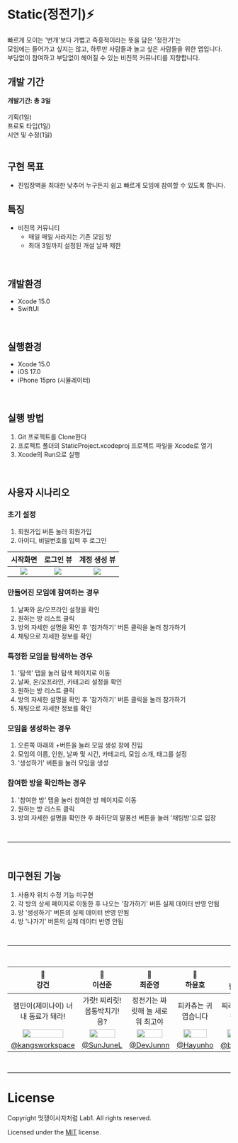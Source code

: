 # Static(정전기)⚡️
빠르게 모이는 '번개'보다 가볍고 즉흥적이라는 뜻을 담은 '정전기'는
<br>
모임에는 들어가고 싶지는 않고, 하루만 사람들과 놀고 싶은 사람들을 위한 앱입니다.
<br>
부담없이 참여하고 부담없이 헤어질 수 있는 비친목 커뮤니티를 지향합니다.



## 개발 기간  
**개발기간: 총 3일** 
<br>
<br>
기획(1일)
<br>
프로토 타입(1일)
<br>
시연 및 수정(1일)
<br><br>
  
## 구현 목표
- 진입장벽을 최대한 낮추어 누구든지 쉽고 빠르게 모임에 참여할 수 있도록 합니다.

## 특징
- 비친목 커뮤니티
  - 매일 매일 사라지는 기존 모임 방
  - 최대 3일까지 설정된 개설 날짜 제한

<br>

## 개발환경
- Xcode 15.0
- SwiftUI

<br>

## 실행환경
- Xcode 15.0
- iOS 17.0
- iPhone 15pro (시뮬레이터)

<br>

## 실행 방법
1. Git 프로젝트를 Clone한다
2. 프로젝트 폴더의 StaticProject.xcodeproj 프로젝트 파일을 Xcode로 열기
3. Xcode의 Run으로 실행

<br>

## 사용자 시나리오

### 초기 설정
1. 회원가입 버튼 눌러 회원가입
2. 아이디, 비밀번호를 입력 후 로그인

| 시작화면 | 로그인 뷰 | 계정 생성 뷰 |
|:---:|:---:|:---:|
|<img src="https://github.com/APP-iOS4/SwiftUI-Prototype-Static/assets/141600830/681df856-93aa-4d4e-90ee-d7d2d694d824">|<img src="https://github.com/APP-iOS4/SwiftUI-Prototype-Static/assets/141600830/ea53bd67-eaff-4023-9f99-efb0cb73c717">|<img src="https://github.com/APP-iOS4/SwiftUI-Prototype-Static/assets/141600830/2c60d88e-fcea-4ae3-b554-72e092f7bbac">|





### 만들어진 모임에 참여하는 경우
1. 날짜와 온/오프라인 설정을 확인
2. 원하는 방 리스트 클릭
3. 방의 자세한 설명을 확인 후 '참가하기' 버튼 클릭을 눌러 참가하기
4. 채팅으로 자세한 정보를 확인

### 특정한 모임을 탐색하는 경우
1. '탐색' 탭을 눌러 탐색 페이지로 이동
2. 날짜, 온/오프라인, 카테고리 설정을 확인
3. 원하는 방 리스트 클릭
4. 방의 자세한 설명을 확인 후 '참가하기' 버튼 클릭을 눌러 참가하기
5. 채팅으로 자세한 정보를 확인

### 모임을 생성하는 경우
1. 오른쪽 아래의 +버튼을 눌러 모임 생성 창에 진입
2. 모임의 이름, 인원, 날짜 및 시간, 카테고리, 모임 소개, 태그를 설정
3. '생성하기' 버튼을 눌러 모임을 생성

### 참여한 방을 확인하는 경우
1. '참여한 방' 탭을 눌러 참여한 방 페이지로 이동
2. 원하는 방 리스트 클릭
3. 방의 자세한 설명을 확인한 후 좌하단의 말풍선 버튼을 눌러 '채팅방'으로 입장

<br>

-----

<br>

## 미구현된 기능
1. 사용자 위치 수정 기능 미구현
2. 각 방의 상세 페이지로 이동한 후 나오는 '참가하기' 버튼 실제 데이터 반영 안됨
3. 방 '생성하기' 버튼의 실제 데이터 반영 안됨
4. 방 '나가기' 버튼의 실제 데이터 반영 안됨

<br>

-----

<br>

|💪<br>강건|🌚<br>이선준|🌝<br>최준영|🦦<br>하윤호|🎧<br>한국선|
|:---:|:---:|:---:|:---:|:---:|
|잼민이(제미나이) 너 내 동료가 돼라!|가랏! 찌리릿! 몸통박치기! 응?|정전기는 짜릿해 늘 새로워 최고야|피카츄는 귀엽습니다|찌리릿! 찟!! 찟찟!!|
|<img src="https://avatars.githubusercontent.com/u/141600830?v=4" width="80%">|<img src="https://avatars.githubusercontent.com/u/115583150?v=4" width="80%">|<img src="https://avatars.githubusercontent.com/u/148533329?v=4" width="80%">|<img src="https://avatars.githubusercontent.com/u/101854288?v=4" width="80%">|<img src="https://avatars.githubusercontent.com/u/104252650?v=4" width="80%">|
|[@kangsworkspace](https://github.com/kangsworkspace)|[@SunJuneL](https://github.com/SunJuneL)|[@DevJunnn](https://github.com/DevJunnn)|[@Hayunho](https://github.com/Hayunho)|[@banhada](https://github.com/banhada)|

<br>

----

# License
Copyright 멋쟁이사자처럼 Lab1. All rights reserved.

Licensed under the [MIT](LICENSE) license.

<br><br>
